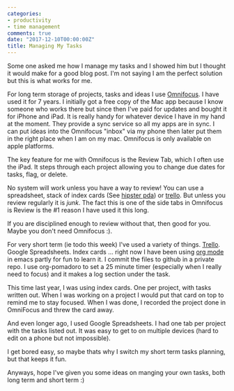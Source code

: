 ```yaml
---
categories:
- productivity
- time management
comments: true
date: "2017-12-10T00:00:00Z"
title: Managing My Tasks
---
```


Some one asked me how I manage my tasks and I showed him but I thought it would make for a good blog post. I'm not saying I am the perfect solution but this is what works for me.

For long term storage of projects, tasks and ideas I use [Omnifocus](https://www.omnigroup.com/omnifocus). I have used it for 7 years. I initially got a free copy of the Mac app because I know someone who works there but since then I've paid for updates and bought it for iPhone and iPad. It is really handy for whatever device I have in my hand at the moment. They provide a sync service so all my apps are in sync. I can put ideas into the Omnifocus "inbox" via my phone then later put them in the right place when I am on my mac. Omnifocus is only available on apple platforms.

The key feature for me with Omnifocus is the Review Tab, which I often use the iPad. It steps through each project allowing you to change due dates for tasks, flag, or delete. 

No system will work unless you have a way to review! You can use a spreadsheet, stack of index cards (See [hipster pda](http://www.43folders.com/2004/09/03/introducing-the-hipster-pda)) or [trello](https://trello.com). But unless you review regularly it is *junk*. The fact this is one of the side tabs in Omnifocus is Review is the #1 reason I have used it this long. 

If you are disciplined enough to review  without that, then good for you. Maybe you don't need Omnifocus :).

For very short term (ie todo this week) I've used a variety of things. [Trello](https://trello.com). Google Spreadsheets. Index cards ... right now I have been using [org mode](http://orgmode.org/) in emacs partly for fun to learn it. I commit the files to github in a private repo. I use org-pomadoro to set a 25 minute timer (especially when I really need to focus) and it makes a log section under the task.

This time last year, I was using index cards. One per project, with tasks written out. When I was working on a project I would put that card on top to remind me to stay focused. When I was done, I recorded the project done in OmniFocus and threw the card away.

And even longer ago, I used Google Spreadsheets. I had one tab per project with the tasks listed out. It was easy to get to on multiple devices (hard to edit on a phone but not impossible). 

I get bored easy, so maybe thats why I switch my short term tasks planning, but that keeps it fun. 

Anyways, hope I've given you some ideas on manging your own tasks, both long term and short term :)





